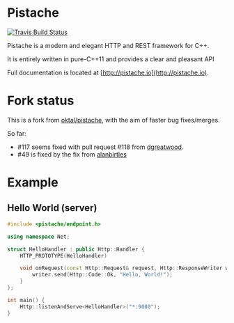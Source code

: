 # Pistache

[![Travis Build Status](https://travis-ci.org/oktal/pistache.svg?branch=master)](https://travis-ci.org/oktal/pistache)

Pistache is a modern and elegant HTTP and REST framework for C++.

It is entirely written in pure-C++11 and provides a clear and pleasant API

Full documentation is located at [http://pistache.io](http://pistache.io).

# Fork status
This is a fork from [oktal/pistache](http://github.com/oktal/pistache), with the aim of faster bug fixes/merges. 

So far:

- #117 seems fixed with pull request #118 from [dgreatwood](https://github.com/dgreatwood). 
- #49 is fixed by the fix from [alanbirtles](https://github.com/alanbirtles/pistache)


# Example

## Hello World (server)

```cpp
#include <pistache/endpoint.h>

using namespace Net;

struct HelloHandler : public Http::Handler {
    HTTP_PROTOTYPE(HelloHandler)

    void onRequest(const Http::Request& request, Http::ResponseWriter writer) {
        writer.send(Http::Code::Ok, "Hello, World!");
    }
};

int main() {
    Http::listenAndServe<HelloHandler>("*:9080");
}
```
